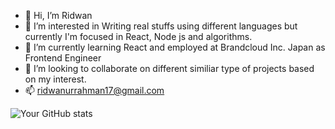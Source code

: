 - 👋 Hi, I’m Ridwan
- 👀 I’m interested in Writing real stuffs using different languages but currently I'm focused in React, Node js and algorithms.
- 🌱 I’m currently learning React and employed at Brandcloud Inc. Japan as Frontend Engineer
- 💞️ I’m looking to collaborate on different similiar type of projects based on my interest.
- 📫 ridwanurrahman17@gmail.com

<!---
RRPx/RRPx is a ✨ special ✨ repository because its `README.md` (this file) appears on your GitHub profile.
You can click the Preview link to take a look at your changes.
--->
![Your GitHub stats](https://github-readme-stats.vercel.app/api?username=RRPx&show_icons=true&theme=radical)
